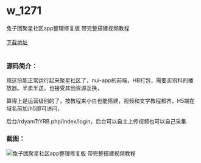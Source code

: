 # w_1271
兔子团聚星社区app整理修复版 带完整搭建视频教程
<br/></br>
[下载地址](https://www.uuid2.com/1271.html "下载地址")
<br/></br>
<h3>源码简介：</h3>
<p>用这份能正常运行起来聚星社区了，nui-app的前端，HB打包，需要买讯科的播放器。半卖半送，也接受其他资源互换，<p>
<p>算得上是运营级别的了，按教程来小白也能搭建，视频和文字教程都齐，H5端在域名前加/h5即可访问，<p>
<p>后台/rdyamTtYRB.php/index/login，后台可以自主上传视频也可以自己采集<p>
<h3>截图：</h3>
<img src="https://www.uuid2.com/wp-content/uploads/img/202107/2a99a90480.jpg" alt="兔子团聚星社区app整理修复版 带完整搭建视频教程">
